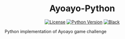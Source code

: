 <h1 align="center"> Ayoayo-Python</h1>

<p align="center">
<a href="https://github.com/Simatwa/Ayoayo-Python/blob/main/LICENSE"><img alt="License" src="https://img.shields.io/static/v1?logo=text&color=Blue&message=Unlicense&label=License"/></a>
<a href="https://python.org"><img alt="Python Version" src="https://img.shields.io/static/v1?logo=text&color=Blue&message=>=3.9&label=Python"/></a>
<a href="https://github.com/psf/black"><img alt="Black" src="https://img.shields.io/badge/code%20style-black-000000.svg"/></a>
</p>

Python implementation of Ayoayo game challenge
